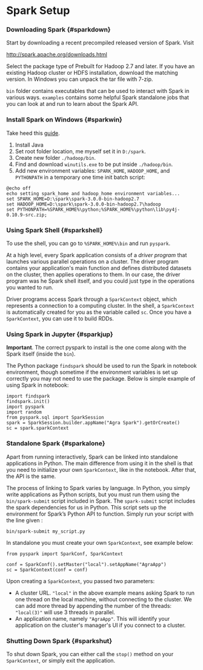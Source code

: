 # Spark Setup

### Downloading Spark {#sparkdown}

Start by downloading a recent precompiled released version of Spark. Visit

http://spark.apache.org/downloads.html

Select the package type of Prebuilt for Hadoop 2.7 and later. If you have an existing Hadoop cluster or HDFS installation, download the matching version. In Windows you can unpack the tar file with 7-zip.

`bin` folder contains executables that can be used to interact with Spark in various ways. `examples` contains some helpful Spark standalone jobs that you can look at and run to learn about the Spark API.

### Install Spark on Windows {#sparkwin}

Take heed this [guide](https://bigdata-madesimple.com/guide-to-install-spark-and-use-pyspark-from-jupyter-in-windows/).

1. Install Java
2. Set root folder location, me myself set it in `D:/spark`.
3. Create new folder `./hadoop/bin`.
4. Find and download `winutils.exe` to be put inside `./hadoop/bin`.
5. Add new environment variables: `SPARK_HOME`, `HADOOP_HOME`, and `PYTHONPATH` in a temporary one time init batch script:

```
@echo off
echo setting spark_home and hadoop_home environment variables...
set SPARK_HOME=D:\spark\spark-3.0.0-bin-hadoop2.7
set HADOOP_HOME=D:\spark\spark-3.0.0-bin-hadoop2.7\hadoop
set PYTHONPATH=%SPARK_HOME%\python;%SPARK_HOME%\python\lib\py4j-0.10.9-src.zip;
```

### Using Spark Shell {#sparkshell}
To use the shell, you can go to `%SPARK_HOME%\bin` and run `pyspark`.

At a high level, every Spark application consists of a *driver program* that launches various parallel operations on a cluster. The driver program contains your application's main function and defines distributed datasets on the cluster, then applies operations to them. In our case, the driver program was he Spark shell itself, and you could just type in the operations you wanted to run.

Driver programs access Spark through a ``SparkContext`` object, which represents a connection to a computing cluster.  In the shell, a ``SparkContext`` is automatically created for you as the variable called ``sc``. Once you have a `SparkContext`, you can use it to build RDDs.

### Using Spark in Jupyter {#sparkjup}

**Important**. The correct pyspark to install is the one come along with the Spark itself (inside the `bin`).

The Python package `findspark` should be used to run the Spark in notebook environment, though sometime if the environment variables is set up correctly you may not need to use the package. Below is simple example of using Spark in notebook:

```
import findspark
findspark.init()
import pyspark
import random
from pyspark.sql import SparkSession
spark = SparkSession.builder.appName("Agra Spark").getOrCreate()
sc = spark.sparkContext
```

### Standalone Spark {#sparkalone}

Apart from running interactively, Spark can be linked into standalone applications in Python. The main difference from using it in the shell is that you need to initialize your own `SparkContext`, like in the notebook. After that, the API is the same.

The process of linking to Spark varies by language. In Python, you simply write applications as Python scripts, but you must run them using the `bin/spark-submit` script included in Spark. The `spark-submit` script includes  the spark dependencies for us in Python. This script sets up the environment for Spark’s Python API to function. Simply run your script with the line given :

`bin/spark-submit my_script.py`

In standalone you must create your own `SparkContext`, see example below:

```
from pyspark import SparkConf, SparkContext

conf = SparkConf().setMaster("local").setAppName("AgraApp")
sc = SparkContext(conf = conf)
```

Upon creating a `SparkContext`, you passed two parameters:

+ A cluster URL. `"local"` in the above example means asking Spark to run one thread on the local machine, without connecting to the cluster. We can add more thread by appending the number of the threads: `"local(3)"` will use 3 threads in parallel.
+ An application name, namely `"AgraApp"`. This will identify your application on the cluster's manager's UI if you connect to a cluster.

### Shutting Down Spark {#sparkshut}
To shut down Spark, you can either call the `stop()` method on your `SparkContext`, or simply exit the application.
